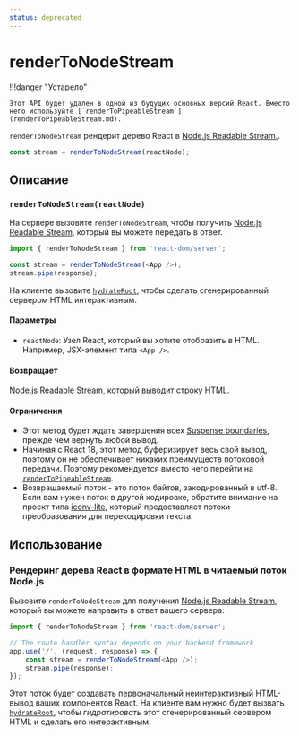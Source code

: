 ```yaml
---
status: deprecated
---
```


# renderToNodeStream

!!!danger "Устарело"

    Этот API будет удален в одной из будущих основных версий React. Вместо него используйте [`renderToPipeableStream`](renderToPipeableStream.md).

`renderToNodeStream` рендерит дерево React в [Node.js Readable Stream.](https://nodejsdev.ru/api/stream/#readable-streams).

```js
const stream = renderToNodeStream(reactNode);
```

## Описание

### `renderToNodeStream(reactNode)`

На сервере вызовите `renderToNodeStream`, чтобы получить [Node.js Readable Stream](https://nodejsdev.ru/api/stream/#readable-streams), который вы можете передать в ответ.

```js
import { renderToNodeStream } from 'react-dom/server';

const stream = renderToNodeStream(<App />);
stream.pipe(response);
```

На клиенте вызовите [`hydrateRoot`](../client/hydrateRoot.md), чтобы сделать сгенерированный сервером HTML интерактивным.

#### Параметры

-   `reactNode`: Узел React, который вы хотите отобразить в HTML. Например, JSX-элемент типа `<App />`.

#### Возвращает

[Node.js Readable Stream](https://nodejsdev.ru/api/stream/#readable-streams), который выводит строку HTML.

#### Ограничения

-   Этот метод будет ждать завершения всех [Suspense boundaries](../../react/Suspense.md), прежде чем вернуть любой вывод.
-   Начиная с React 18, этот метод буферизирует весь свой вывод, поэтому он не обеспечивает никаких преимуществ потоковой передачи. Поэтому рекомендуется вместо него перейти на [`renderToPipeableStream`](renderToPipeableStream.md).
-   Возвращаемый поток - это поток байтов, закодированный в utf-8. Если вам нужен поток в другой кодировке, обратите внимание на проект типа [iconv-lite](https://www.npmjs.com/package/iconv-lite), который предоставляет потоки преобразования для перекодировки текста.

## Использование

### Рендеринг дерева React в формате HTML в читаемый поток Node.js

Вызовите `renderToNodeStream` для получения [Node.js Readable Stream](https://nodejsdev.ru/api/stream/#readable-streams), который вы можете направить в ответ вашего сервера:

```js
import { renderToNodeStream } from 'react-dom/server';

// The route handler syntax depends on your backend framework
app.use('/', (request, response) => {
    const stream = renderToNodeStream(<App />);
    stream.pipe(response);
});
```

Этот поток будет создавать первоначальный неинтерактивный HTML-вывод ваших компонентов React. На клиенте вам нужно будет вызвать [`hydrateRoot`](../client/hydrateRoot.md), чтобы _гидратировать_ этот сгенерированный сервером HTML и сделать его интерактивным.
